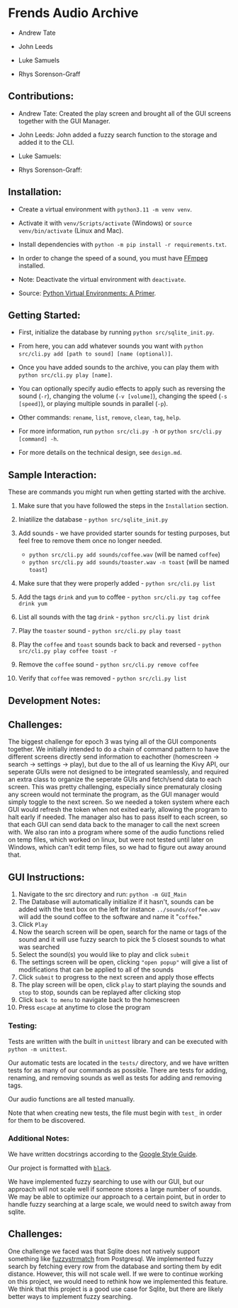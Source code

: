 # Frends Audio Archive

* Andrew Tate

* John Leeds

* Luke Samuels

* Rhys Sorenson-Graff

## Contributions:

* Andrew Tate: Created the play screen and brought all of the GUI screens together with the GUI Manager.

* John Leeds: John added a fuzzy search function to the storage and added it to the CLI.

* Luke Samuels:

* Rhys Sorenson-Graff:

## Installation:

* Create a virtual environment with `python3.11 -m venv venv`.

* Activate it with `venv/Scripts/activate` (Windows) or `source venv/bin/activate` (Linux and Mac).

* Install dependencies with `python -m pip install -r requirements.txt`.

* In order to change the speed of a sound, you must have [FFmpeg](https://ffmpeg.org/) installed.

* Note: Deactivate the virtual environment with `deactivate`.

* Source: [Python Virtual Environments: A Primer](https://realpython.com/python-virtual-environments-a-primer).

## Getting Started:

* First, initialize the database by running `python src/sqlite_init.py`.

* From here, you can add whatever sounds you want with `python src/cli.py add [path to sound] [name (optional)]`.

* Once you have added sounds to the archive, you can play them with `python src/cli.py play [name]`.

* You can optionally specify audio effects to apply such as reversing the sound (`-r`), changing the volume (`-v [volume]`), changing the speed (`-s [speed]`), or playing multiple sounds in parallel (`-p`).

* Other commands: `rename`, `list`, `remove`, `clean`, `tag`, `help`.

* For more information, run `python src/cli.py -h` or `python src/cli.py [command] -h`.

* For more details on the technical design, see `design.md`.

## Sample Interaction:

These are commands you might run when getting started with the archive.

1. Make sure that you have followed the steps in the `Installation` section.

2. Iniatilize the database - `python src/sqlite_init.py`

3. Add sounds - we have provided starter sounds for testing purposes, but feel free to remove them once no longer needed.
    * `python src/cli.py add sounds/coffee.wav` (will be named `coffee`)
    * `python src/cli.py add sounds/toaster.wav -n toast` (will be named `toast`)

4. Make sure that they were properly added - `python src/cli.py list`

5. Add the tags `drink` and `yum` to coffee - `python src/cli.py tag coffee drink yum`

6. List all sounds with the tag `drink` - `python src/cli.py list drink`

7. Play the `toaster` sound - `python src/cli.py play toast`

8. Play the `coffee` and `toast` sounds back to back and reversed - `python src/cli.py play coffee toast -r`

9. Remove the `coffee` sound - `python src/cli.py remove coffee`

10. Verify that `coffee` was removed - `python src/cli.py list`

## Development Notes:

## Challenges:

The biggest challenge for epoch 3 was tying all of the GUI components together. We initially intended to do a chain of command
pattern to have the different screens directly send information to eachother (homescreen -> search -> settings -> play), but 
due to the all of us learning the Kivy API, our seperate GUIs were not designed to be integrated seamlessly, and required an 
extra class to organize the seperate GUIs and fetch/send data to each screen. This was pretty challenging, especially since 
prematuraly closing any screen would not terminate the program, as the GUI manager would simply toggle to the next screen. So
we needed a token system where each GUI would refresh the token when not exited early, allowing the program to halt early if needed.
The manager also has to pass itself to each screen, so that each GUI can send data back to the manager to call the next screen with. 
We also ran into a program where some of the audio functions relied on temp files, which worked on linux, but were not tested until later 
on Windows, which can't edit temp files, so we had to figure out away around that. 

## GUI Instructions:

1. Navigate to the src directory and run: `python -m GUI_Main`
2. The Database will automatically initialize if it hasn't, sounds can be added with the text box on the left
   for instance `../sounds/coffee.wav` will add the sound coffee to the software and name it "`coffee`."
3. Click `Play`
4. Now the search screen will be open, search for the name or tags of the sound and it will use fuzzy search to
   pick the 5 closest sounds to what was searched
5. Select the sound(s) you would like to play and click `submit`
6. The settings screen will be open, clicking `"open popup"` will give a list of modifications that can be applied
   to all of the sounds
7. Click `submit` to progress to the next screen and apply those effects
8. The play screen will be open, click `play` to start playing the sounds and `stop` to stop, sounds can be replayed after
   clicking stop
9. Click `back to menu` to navigate back to the homescreen
10. Press `escape` at anytime to close the program

### Testing:

Tests are written with the built in `unittest` library and can be executed with `python -m unittest`.

Our automatic tests are located in the `tests/` directory, and we have written tests for as many of our commands as possible.
There are tests for adding, renaming, and removing sounds as well as tests for adding and removing tags.

Our audio functions are all tested manually.

Note that when creating new tests, the file must begin with `test_` in order for them to be discovered.

### Additional Notes:

We have written docstrings according to the [Google Style Guide](https://google.github.io/styleguide/pyguide.html#s3.8-comments-and-docstrings).

Our project is formatted with [`black`](https://black.readthedocs.io/en/stable/).

We have implemented fuzzy searching to use with our GUI, but our approach will not scale well if someone stores a large number of sounds.
We may be able to optimize our approach to a certain point, but in order to handle fuzzy searching at a large scale, we would need to switch away from sqlite.

## Challenges:

One challenge we faced was that Sqlite does not natively support something like [fuzzystrmatch](https://www.postgresql.org/docs/current/fuzzystrmatch.html) from Postgresql.
We implemented fuzzy search by fetching every row from the database and sorting them by edit distance.
However, this will not scale well.
If we were to continue working on this project, we would need to rethink how we implemented this feature.
We think that this project is a good use case for Sqlite, but there are likely better ways to implement fuzzy searching.
